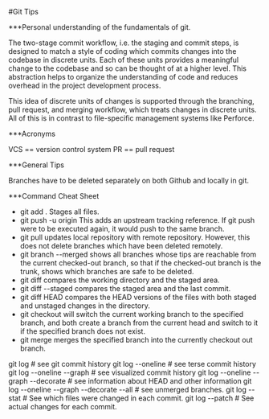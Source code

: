 #Git Tips

***Personal understanding of the fundamentals of git.

The two-stage commit workflow, i.e. the staging and commit steps, is designed
to match a style of coding which commits changes into the codebase in discrete
units. Each of these units provides a meaningful change to the codebase and
so can be thought of at a higher level. This abstraction helps to organize
the understanding of code and reduces overhead in the project development
process.

This idea of discrete units of changes is supported through the branching,
pull request, and merging workflow, which treats changes in discrete units.
All of this is in contrast to file-specific management systems like Perforce.

***Acronyms

VCS == version control system
PR == pull request

***General Tips

Branches have to be deleted separately on both Github and locally in git.

***Command Cheat Sheet
- git add .
Stages all files.
- git push -u origin <branch name>
This adds an upstream tracking reference. If git push were to be executed again, it would push to the same branch.
- git pull updates local repository with remote repository.
However, this does not delete branches which have been deleted remotely.
- git branch --merged shows all branches whose tips are reachable from the current checked-out branch, so that if the
checked-out branch is the trunk, shows which branches are safe to be deleted.
- git diff compares the working directory and the staged area.
- git diff --staged compares the staged area and the last commit.
- git diff HEAD compares the HEAD versions of the files with both staged and unstaged changes in the directory.
- git checkout <branch> will switch the current working branch to the specified branch, and both create a branch from
the current head and switch to it if the specified branch does not exist.
- git merge <branch> merges the specified branch into the currently checkout out branch.

git log # see git commit history
git log --oneline # see terse commit history
git log --oneline --graph # see visualized commit history
git log --oneline --graph --decorate # see information about HEAD and other information
git log --oneline --graph --decorate --all # see unmerged branches.
git log --stat # See which files were changed in each commit.
git log --patch # See actual changes for each commit.

